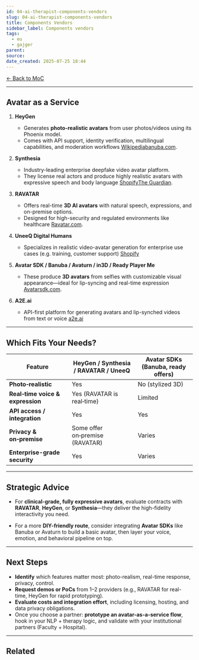 ```yaml
---
id: 04-ai-therapist-components-vendors
slug: 04-ai-therapist-components-vendors
title: Components Vendors
sidebar_label: Components vendors
tags:
  - eu
  - gajger
parent: 
source: 
date_created: 2025-07-25 18:44
---
```

[← Back to MoC](/docs/)

---
## Avatar as a Service

1. **HeyGen**
    - Generates **photo-realistic avatars** from user photos/videos using its Phoenix model.
    - Comes with API support, identity verification, multilingual capabilities, and moderation workflows [Wikipedia](https://en.wikipedia.org/wiki/HeyGen)[banuba.com](https://www.tavus.io/post/avatar-api).
        
2. **Synthesia**
    - Industry-leading enterprise deepfake video avatar platform.
    - They license real actors and produce highly realistic avatars with expressive speech and body language [Shopify](https://www.shopify.com/blog/best-ai-avatar-generator?utm_source=chatgpt.com)[The Guardian](https://www.theguardian.com/technology/2025/apr/10/ai-avatar-generator-synthesia-video-footage-shutterstock?utm_source=chatgpt.com).
        
3. **RAVATAR**
    - Offers real-time **3D AI avatars** with natural speech, expressions, and on-premise options.
    - Designed for high-security and regulated environments like healthcare [Ravatar.com](https://ravatar.com/).
        
4. **UneeQ Digital Humans**
    - Specializes in realistic video-avatar generation for enterprise use cases (e.g. training, customer support) [Shopify](https://www.shopify.com/blog/best-ai-avatar-generator)
        
5. **Avatar SDK / Banuba / Avaturn / in3D / Ready Player Me**
    - These produce **3D avatars** from selfies with customizable visual appearance—ideal for lip-syncing and real-time expression [Avatarsdk.com](https://avatarsdk.com/).
        
6. **A2E.ai**
    - API-first platform for generating avatars and lip-synched videos from text or voice [a2e.ai](https://www.a2e.ai/)

---
## Which Fits Your Needs?

|Feature|HeyGen / Synthesia / RAVATAR / UneeQ|Avatar SDKs (Banuba, ready offers)|
|---|---|---|
|**Photo‑realistic**|Yes|No (stylized 3D)|
|**Real‑time voice & expression**|Yes (RAVATAR is real‑time)|Limited|
|**API access / integration**|Yes|Yes|
|**Privacy & on‑premise**|Some offer on‑premise (RAVATAR)|Varies|
|**Enterprise-grade security**|Yes|Varies|

---
## Strategic Advice

- For **clinical-grade, fully expressive avatars**, evaluate contracts with **RAVATAR**, **HeyGen**, or **Synthesia**—they deliver the high-fidelity interactivity you need.
    
- For a more **DIY-friendly route**, consider integrating **Avatar SDKs** like Banuba or Avaturn to build a basic avatar, then layer your voice, emotion, and behavioral pipeline on top.

---
## Next Steps

- **Identify** which features matter most: photo-realism, real-time response, privacy, control.
- **Request demos or PoCs** from 1–2 providers (e.g., RAVATAR for real-time, HeyGen for rapid prototyping).
- **Evaluate costs and integration effort**, including licensing, hosting, and data privacy obligations.
- Once you choose a partner: **prototype an avatar-as-a-service flow**, hook in your NLP + therapy logic, and validate with your institutional partners (Faculty + Hospital).

---
## Related
